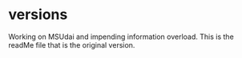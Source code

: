 # versions
Working on MSUdai and impending information overload. 
This is the readMe file that is the original version. 
